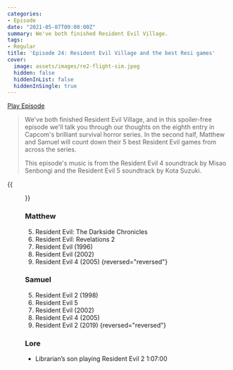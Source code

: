 ```yaml
---
categories:
- Episode
date: "2021-05-07T09:00:00Z"
summary: We've both finished Resident Evil Village.
tags:
- Regular
title: 'Episode 24: Resident Evil Village and the best Resi games'
cover: 
  image: assets/images/re2-flight-sim.jpeg
  hidden: false
  hiddenInList: false
  hiddenInSingle: true
---
```


[Play Episode](https://shows.acast.com/the-back-page-a-video-games-podcast/episodes/6249ec71be92a6001320e9c2)
> We've both finished Resident Evil Village, and in this spoiler-free episode we'll talk you through our thoughts on the eighth entry in Capcom's brilliant survival horror series. In the second half, Matthew and Samuel will count down their 5 best Resident Evil games from across the series.
>
> This episode's music is from the Resident Evil 4 soundtrack by Misao Senbongi and the Resident Evil 5 soundtrack by Kota Suzuki.

{{<figure 
  src="/assets/images/re2-flight-sim.jpeg" 
  caption="Image Credit: Mailbox" 
  alt="RE2 Flight Sim">}}

### Matthew

5. Resident Evil: The Darkside Chronicles
4. Resident Evil: Revelations 2
3. Resident Evil (1996)
2. Resident Evil (2002)
1. Resident Evil 4 (2005)
{reversed="reversed"}

### Samuel
5. Resident Evil 2 (1998)
4. Resident Evil 5
3. Resident Evil (2002)
2. Resident Evil 4 (2005)
1. Resident Evil 2 (2019)
{reversed="reversed"}

### Lore
- Librarian’s son playing Resident Evil 2 1:07:00